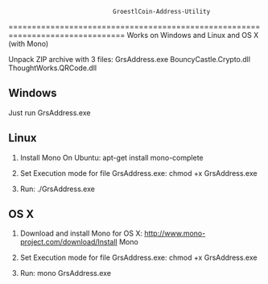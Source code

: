                                  GroestlCoin-Address-Utility
===============================================================================
Works on Windows and Linux and OS X (with Mono)

Unpack ZIP archive with 3 files:
	GrsAddress.exe
	BouncyCastle.Crypto.dll
	ThoughtWorks.QRCode.dll

Windows
-----------
Just run GrsAddress.exe

Linux
---------------------
1. Install Mono
	On Ubuntu:
		apt-get install mono-complete

2. Set Execution mode for file GrsAddress.exe:
	chmod +x GrsAddress.exe

3. Run:
	./GrsAddress.exe


OS X
---------------------
1. Download and install Mono for OS X:
	http://www.mono-project.com/download/Install Mono

2. Set Execution mode for file GrsAddress.exe:
	chmod +x GrsAddress.exe

3. Run:
	mono GrsAddress.exe





